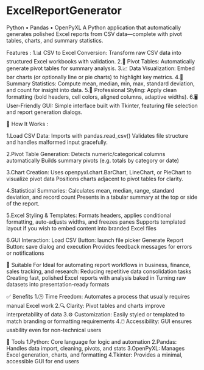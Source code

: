 # ExcelReportGenerator

Python • Pandas • OpenPyXL
A Python application that automatically generates polished Excel reports from CSV data—complete with pivot tables, charts, and summary statistics.



Features :
  1.📊 CSV to Excel Conversion: Transform raw CSV data into structured Excel workbooks with validation.
  2.🔢 Pivot Tables: Automatically generate pivot tables for summary analysis.
  3.📈 Data Visualization: Embed bar charts (or optionally line or pie charts) to highlight key metrics.
  4.📝 Summary Statistics: Compute mean, median, min, max, standard deviation, and count for insight into data.
  5.🎨 Professional Styling: Apply clean formatting (bold headers, cell colors, aligned columns, adaptive widths).
  6.🖥️ User-Friendly GUI: Simple interface built with Tkinter, featuring file selection and report generation dialogs.




📁 How It Works :
  
  1.Load CSV Data:
      Imports with pandas.read_csv()
      Validates file structure and handles malformed input gracefully.
  
  2.Pivot Table Generation:
      Detects numeric/categorical columns automatically
      Builds summary pivots (e.g. totals by category or date)
  
  3.Chart Creation:
      Uses openpyxl.chart.BarChart, LineChart, or PieChart to visualize pivot data
      Positions charts adjacent to pivot tables for clarity.
  
  4.Statistical Summaries:
      Calculates mean, median, range, standard deviation, and record count
      Presents in a tabular summary at the top or side of the report.
  
  5.Excel Styling & Templates:
      Formats headers, applies conditional formatting, auto-adjusts widths, and freezes panes
      Supports templated layout if you wish to embed content into branded Excel files
  
  6.GUI Interaction:
      Load CSV Button: launch file picker
      Generate Report Button: save dialog and execution
      Provides feedback messages for errors or notifications



🎯 Suitable For
  Ideal for automating report workflows in business, finance, sales tracking, and research:
      Reducing repetitive data consolidation tasks
      Creating fast, polished Excel reports with analysis baked in
      Turning raw datasets into presentation-ready formats



✅ Benefits
    1.🕒 Time Freedom: Automates a process that usually requires manual Excel work
    2.🔍 Clarity: Pivot tables and charts improve interpretability of data
    3.⚙️ Customization: Easily styled or templated to match branding or formatting requirements
    4.🖱️ Accessibility: GUI ensures usability even for non-technical users



🧰 Tools
    1.Python: Core language for logic and automation
    2.Pandas: Handles data import, cleaning, pivots, and stats
    3.OpenPyXL: Manages Excel generation, charts, and formatting
    4.Tkinter: Provides a minimal, accessible GUI for end users



